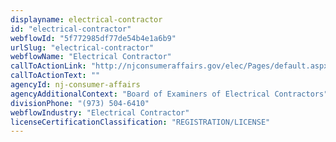 ```yaml
---
displayname: electrical-contractor
id: "electrical-contractor"
webflowId: "5f772985df77de54b4e1a6b9"
urlSlug: "electrical-contractor"
webflowName: "Electrical Contractor"
callToActionLink: "http://njconsumeraffairs.gov/elec/Pages/default.aspx"
callToActionText: ""
agencyId: nj-consumer-affairs
agencyAdditionalContext: "Board of Examiners of Electrical Contractors"
divisionPhone: "(973) 504-6410"
webflowIndustry: "Electrical Contractor"
licenseCertificationClassification: "REGISTRATION/LICENSE"
---
```

